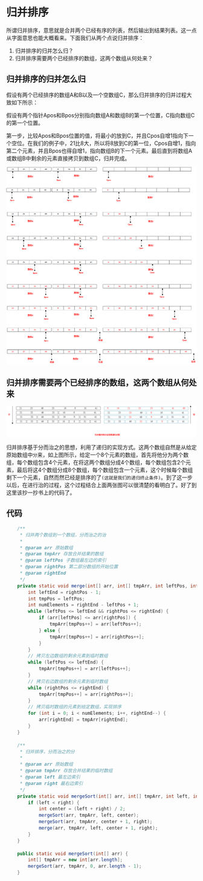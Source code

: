 # 归并排序

所谓归并排序，意思就是合并两个已经有序的列表，然后输出到结果列表。这一点从字面意思也能大概看来。下面我们从两个点说归并排序：

1. 归并排序的归并怎么归？
2. 归并排序需要两个已经排序的数组，这两个数组从何处来？

## 归并排序的归并怎么归

假设有两个已经排序的数组A和B以及一个空数组C，那么归并排序的归并过程大致如下所示：

假设有两个指针Apos和Bpos分别指向数组A和数组B的第一个位置，C指向数组C的第一个位置。

第一步，比较Apos和Bpos位置的值，将最小的放到C，并且Cpos自增1指向下一个空位。在我们的例子中，21比8大，所以将8放到C的第一位，Cpos自增1，指向第二个元素，并且Bpos也得自增1，指向数组B的下一个元素。最后直到将数组A 或数组B中剩余的元素直接拷贝到数组C，归并完成。

<img src="归并排序合并过程.png" alt="归并排序合并过程" style="zoom:100%;" />

## 归并排序需要两个已经排序的数组，这两个数组从何处来

<img src="归并排序.png" alt="归并排序" style="zoom:100%;" />

归并排序基于分而治之的思想，利用了递归的实现方式。这两个数组自然是从给定原始数组中`分`来，如上图所示，给定一个8个元素的数组，首先将他分为两个数组，每个数组包含4个元素，在将这两个数组分成4个数组，每个数组包含2个元素，最后将这4个数组分成8个数组，每个数组包含一个元素，这个时候每个数组剩下一个元素，自然而然已经是排序的了`(这就是我们的递归终止条件)`。到了这一步以后，在进行治的过程，这个过程结合上面两张图可以很清楚的看明白了。好了到这里该抄一抄书上的代码了。

## 代码

```java
    /**
     * 归并两个数组到一个数组，分而治之的治
     *
     * @param arr 原始数组
     * @param tmpArr 存放合并结果的数组
     * @param leftPos 子数组最左边的索引
     * @param rightPos 第二部分数组的开始位置
     * @param rightEnd
     */
    private static void merge(int[] arr, int[] tmpArr, int leftPos, int rightPos, int rightEnd) {
        int leftEnd = rightPos - 1;
        int tmpPos = leftPos;
        int numElements = rightEnd - leftPos + 1;
        while (leftPos <= leftEnd && rightPos <= rightEnd) {
            if (arr[leftPos] <= arr[rightPos]) {
                tmpArr[tmpPos++] = arr[leftPos++];
            } else {
                tmpArr[tmpPos++] = arr[rightPos++];
            }
        }
        // 拷贝左边数组的剩余元素到临时数组
        while (leftPos <= leftEnd) {
            tmpArr[tmpPos++] = arr[leftPos++];
        }
        // 拷贝右边数组的剩余元素到临时数组
        while (rightPos <= rightEnd) {
            tmpArr[tmpPos++] = arr[rightPos++];
        }
        // 拷贝临时数组的元素到给定数组，实现排序
        for (int i = 0; i < numElements; i++, rightEnd--) {
            arr[rightEnd] = tmpArr[rightEnd];
        }
    }

    /**
     * 归并排序，分而治之的分
     *
     * @param arr 原始数组
     * @param tmpArr 存放合并结果的临时数组
     * @param left 最左边索引
     * @param right 最右边索引
     */
    private static void mergeSort(int[] arr, int[] tmpArr, int left, int right) {
        if (left < right) {
            int center = (left + right) / 2;
            mergeSort(arr, tmpArr, left, center);
            mergeSort(arr, tmpArr, center + 1, right);
            merge(arr, tmpArr, left, center + 1, right);
        }
    }

    public static void mergeSort(int[] arr) {
        int[] tmpArr = new int[arr.length];
        mergeSort(arr, tmpArr, 0, arr.length - 1);
    }
```

